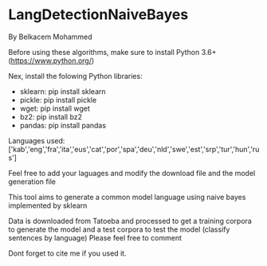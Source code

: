 # LangDetectionNaiveBayes

By Belkacem Mohammed

Before using these algorithms, make sure to install Python 3.6+ (https://www.python.org/)

Nex, install the folowing Python libraries:

* sklearn: pip install sklearn
* pickle:  pip install pickle
* wget:  pip install wget
* bz2: pip install bz2
* pandas: pip install pandas


Languages used: ['kab','eng','fra','ita','eus','cat','por','spa','deu','nld','swe','est','srp','tur','hun','rus']


Feel free to add your laguages and modify the download file and the model generation file

This tool aims to generate a common model language using naive bayes implemented by sklearn

Data is downloaded from Tatoeba and processed to get a training corpora to generate the model and a test corpora to test the model (classify sentences by language)
Please feel free to comment

Dont forget to cite me if you used it.
